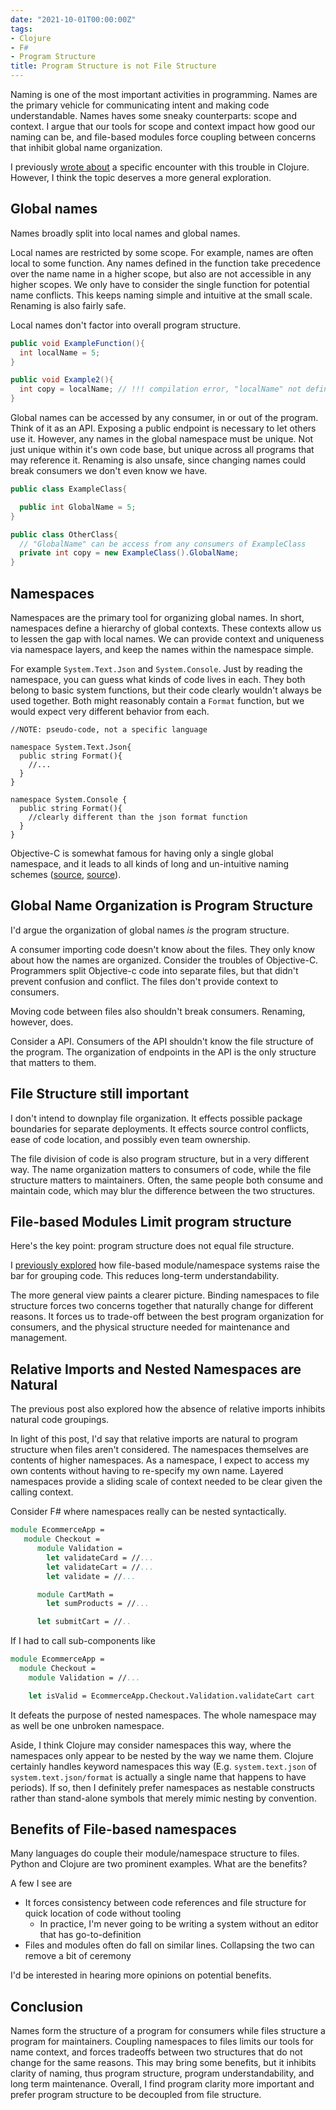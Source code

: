 ```yaml
---
date: "2021-10-01T00:00:00Z"
tags:
- Clojure
- F#
- Program Structure
title: Program Structure is not File Structure
---
```


Naming is one of the most important activities in programming. Names are the primary vehicle for communicating intent and making code understandable.
Names haves some sneaky counterparts: scope and context. I argue that our tools for scope and context impact how good our naming can be, and file-based modules force coupling between concerns that inhibit global name organization.
<!--more-->

I previously [wrote about](../posts/2021-09-24-Clojure-inhibits-code-grouping.md) a specific encounter with this trouble in Clojure. However, I think the topic deserves a more general exploration.

## Global names

Names broadly split into local names and global names.

Local names are restricted by some scope. For example, names are often local to some function. Any names defined in the function take precedence over the name name in a higher scope, but also are not accessible in any higher scopes. We only have to consider the single function for potential name conflicts. This keeps naming simple and intuitive at the small scale. Renaming is also fairly safe.

Local names don't factor into overall program structure.
```cs
public void ExampleFunction(){
  int localName = 5;
}

public void Example2(){
  int copy = localName; // !!! compilation error, "localName" not defined
}
```



Global names can be accessed by any consumer, in or out of the program. Think of it as an API. Exposing a public endpoint is necessary to let others use it. However, any names in the global namespace must be unique. Not just unique within it's own code base, but unique across all programs that may reference it. Renaming is also unsafe, since changing names could break consumers we don't even know we have.

```cs
public class ExampleClass{

  public int GlobalName = 5;
}

public class OtherClass{
  // "GlobalName" can be access from any consumers of ExampleClass
  private int copy = new ExampleClass().GlobalName;
}
```

## Namespaces

Namespaces are the primary tool for organizing global names. In short, namespaces  define a hierarchy of global contexts. These contexts allow us to lessen the gap with local names. We can provide context and uniqueness via namespace layers, and keep the names within the namespace simple.

For example `System.Text.Json` and `System.Console`. Just by reading the namespace, you can guess what kinds of code lives in each. They both belong to basic system functions, but their code clearly wouldn't always be used together. Both might reasonably contain a `Format` function, but we would expect very different behavior from each.

```
//NOTE: pseudo-code, not a specific language

namespace System.Text.Json{
  public string Format(){
    //...
  }
}

namespace System.Console {
  public string Format(){
    //clearly different than the json format function
  }
}
```

Objective-C is somewhat famous for having only a single global namespace, and it leads to all kinds of long and un-intuitive naming schemes ([source](https://nshipster.com/namespacing/), [source](https://stackoverflow.com/questions/5842017/namespaces-and-objective-c)).

## Global Name Organization is Program Structure

I'd argue the organization of global names *is* the program structure.

A consumer importing code doesn't know about the files. They only know about how the names are organized. Consider the troubles of Objective-C. Programmers split Objective-c code into separate files, but that didn't prevent confusion and conflict. The files don't provide context to consumers.

Moving code between files also shouldn't break consumers. Renaming, however, does.

Consider a API. Consumers of the API shouldn't know the file structure of the program. The organization of endpoints in the API is the only structure that matters to them. 

## File Structure still important

I don't intend to downplay file organization. It effects possible package boundaries for separate deployments. It effects source control conflicts, ease of code location, and possibly even team ownership.

The file division of code is also program structure, but in a very different way. The name organization matters to consumers of code, while the file structure matters to maintainers. Often, the same people both consume and maintain code, which may blur the difference between the two structures.


## File-based Modules Limit program structure

Here's the key point: program structure does not equal file structure.

I [previously explored](../posts/2021-09-24-Clojure-inhibits-code-grouping.md) how file-based module/namespace systems raise the bar for grouping code. This reduces long-term understandability.

The more general view paints a clearer picture. Binding namespaces to file structure forces two concerns together that naturally change for different reasons.
It forces us to trade-off between the best program organization for consumers, and the physical structure needed for maintenance and management.

## Relative Imports and Nested Namespaces are Natural

The previous post also explored how the absence of relative imports inhibits natural code groupings.

In light of this post, I'd say that relative imports are natural to program structure when files aren't considered. The namespaces themselves are contents of higher namespaces. As a namespace, I expect to access my own contents without having to re-specify my own name. Layered namespaces provide a sliding scale of context needed to be clear given the calling context.

Consider F# where namespaces really can be nested syntactically.
```fsharp
module EcommerceApp = 
   module Checkout = 
      module Validation = 
        let validateCard = //...
        let validateCart = //...
        let validate = //...

      module CartMath = 
        let sumProducts = //...

      let submitCart = //..
```
If I had to call sub-components like
```fsharp
module EcommerceApp = 
  module Checkout =
    module Validation = //...

    let isValid = EcommerceApp.Checkout.Validation.validateCart cart

```
It defeats the purpose of nested namespaces. The whole namespace may as well be one unbroken namespace.

Aside, I think Clojure may consider namespaces this way, where the namespaces only appear to be nested by the way we name them. Clojure certainly handles keyword namespaces this way (E.g. `system.text.json` of `system.text.json/format` is actually a single name that happens to have periods). If so, then I definitely prefer namespaces as nestable constructs rather than stand-alone symbols that merely mimic nesting by convention.

## Benefits of File-based namespaces

Many languages do couple their module/namespace structure to files. Python and Clojure are two prominent examples. What are the benefits?

A few I see are
- It forces consistency between code references and file structure for quick location of code without tooling
  - In practice, I'm never going to be writing a system without an editor that has go-to-definition
- Files and modules often do fall on similar lines. Collapsing the two can remove a bit of ceremony

I'd be interested in hearing more opinions on potential benefits.


## Conclusion

Names form the structure of a program for consumers while files structure a program for maintainers. Coupling namespaces to files limits our tools for name context, and forces tradeoffs between two structures that do not change for the same reasons. This may bring some benefits, but it inhibits clarity of naming, thus program structure, program understandability, and long term maintenance. Overall, I find program clarity more important and prefer program structure to be decoupled from file structure.


<!-- TODO: I didn't highlight applications for splitting a namespace between multiple files, like an api client  -->
<!-- 
Some potential cons?
- to keep open, there might be changes that impact a file that are not in the file and are not explicitly referenced (but are in the same namespace)


Enumeration of issues
- wanting to split files, but import together
  - A large client with many actions. Don't want a bunch of almost identical imports, but want actions modularized for easy access
- want to share a file, but group into sub namespaces
  - Often separate out sub-concerns like validation or actions on a particular type in the larger feature. I want them all together though to tell a single story.
-->



<!-- 
NOTE: I like all this, but It ended up being too much for this post

To understand what's really going on here we need to understand names, and how they relate to our programs.

Names are really about human interaction with a program.
- Names allow us to refer to data, types, actions, or any other component
- These references weave together into larger concepts, which we might also name for building even larger concepts
- Names communicate intent without digging into the details.

Computers, however, don't understand intent. Names in a program must be unambiguous to the compiler. If they aren't, we can't predict how a program would run, and that's bad. 

However, ensuring no two variables, functions, types, or other names conflict in a program is not reasonable. Objective-C is somewhat famous for for having a single global namespace, and it leads to all kinds of un-intuitive naming schemes ([source](https://nshipster.com/namespacing/), [source](https://stackoverflow.com/questions/5842017/namespaces-and-objective-c)). 

Fortunately, we have a variety of tools for resolving conflicts to keep naming easy. Two key categories are global and local names.
-->
